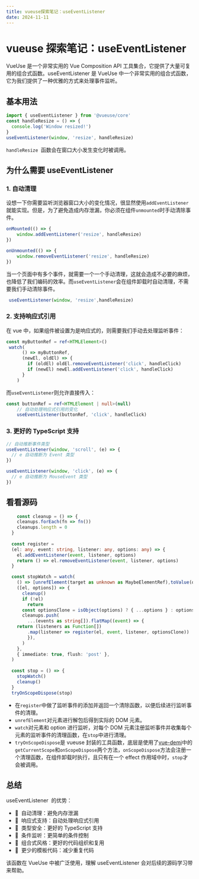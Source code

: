 ```yaml
---
title: vueuse探索笔记：useEventListener
date: 2024-11-11
---
```


# vueuse 探索笔记：useEventListener

VueUse 是一个非常实用的 Vue Composition API 工具集合，它提供了大量可复用的组合式函数。useEventListener 是 VueUse 中一个非常实用的组合式函数，它为我们提供了一种优雅的方式来处理事件监听。

## 基本用法

```TypeScript
import { useEventListener } from '@vueuse/core'
const handleResize = () => {
  console.log('Window resized!')
}
useEventListener(window, 'resize', handleResize)
```

`handleResize`  函数会在窗口大小发生变化时被调用。

## 为什么需要 useEventListener

### 1. 自动清理

设想一下你需要监听浏览器窗口大小的变化情况，很显然使用`addEventListener`就能实现。但是，为了避免造成内存泄漏，你必须在组件`unmounted`时手动清除事件。

```TypeScript
onMounted(() => {
    window.addEventListener('resize', handleResize)
})

onUnmounted(() => {
    window.removeEventListener('resize', handleResize)
})
```

当一个页面中有多个事件，就需要一个一个手动清理，这就会造成不必要的麻烦，也降低了我们编码的效率。而`useEventListener`会在组件卸载时自动清理，不需要我们手动清除事件。

```TypeScript
 useEventListener(window, 'resize',handleResize)
```

### 2. 支持响应式引用

在 vue 中，如果组件被设置为是响应式的，则需要我们手动去处理监听事件：

```TypeScript
const myButtonRef = ref<HTMLElement>()
 watch(
      () => myButtonRef,
      (newEl, oldEl) => {
        if (oldEl) oldEl.removeEventListener('click', handleClick)
        if (newEl) newEl.addEventListener('click', handleClick)
      }
    )
```

而`useEventListener`则允许直接传入：

```TypeScript
const buttonRef = ref<HTMLElement | null>(null)
    // 自动处理响应式引用的变化
    useEventListener(buttonRef, 'click', handleClick)
```

### 3. 更好的 TypeScript 支持

```TypeScript
// 自动推断事件类型
useEventListener(window, 'scroll', (e) => {
  // e 自动推断为 Event 类型
})

useEventListener(window, 'click', (e) => {
  // e 自动推断为 MouseEvent 类型
})
```

## 看看源码

```TypeScript
    const cleanup = () => {
    cleanups.forEach(fn => fn())
    cleanups.length = 0
  }
 
  const register =
  (el: any, event: string, listener: any, options: any) => {
    el.addEventListener(event, listener, options)
    return () => el.removeEventListener(event, listener, options)
  }

  const stopWatch = watch(
    () => [unrefElement(target as unknown as MaybeElementRef),toValue(options)],
    ([el, options]) => {
      cleanup()
      if (!el)
        return
      const optionsClone = isObject(options) ? { ...options } : options
      cleanups.push(
        ...(events as string[]).flatMap((event) => {
    return (listeners as Function[])
        .map(listener => register(el, event, listener, optionsClone))
        }),
      )
    },
    { immediate: true, flush: 'post' },
  )
 
  const stop = () => {
    stopWatch()
    cleanup()
  }
  tryOnScopeDispose(stop)
```

- 在`register`中做了监听事件的添加并返回一个清除函数，以便后续进行监听事件的清理。
- `unrefElement`对元素进行解包后得到实际的 DOM 元素。
- `watch`对元素和 option 进行监听，对每个 DOM 元素注册监听事件并收集每个元素的监听事件的清理函数，在`stop`中进行清理。
- `tryOnScopeDispose`是 vueuse 封装的工具函数，底层是使用了[vue-demi](https://github.com/vueuse/vue-demi)中的`getCurrentScope`和`onScopeDispose`两个方法，`onScopeDispose`方法会注册一个清理函数，在组件卸载时执行，且只有在一个 effect 作用域中时，`stop`才会被调用。

## 总结

useEventListener  的优势：

- 🧹  自动清理：避免内存泄漏
- 🔄  响应式支持：自动处理响应式引用
- 📝  类型安全：更好的 TypeScript 支持
- 🎯  条件监听：更简单的条件控制
- 🔧  组合式风格：更好的代码组织和复用
- 🎁  更少的模板代码：减少重复代码

该函数在 VueUse 中被广泛使用，理解 useEventListener 会对后续的源码学习带来帮助。
